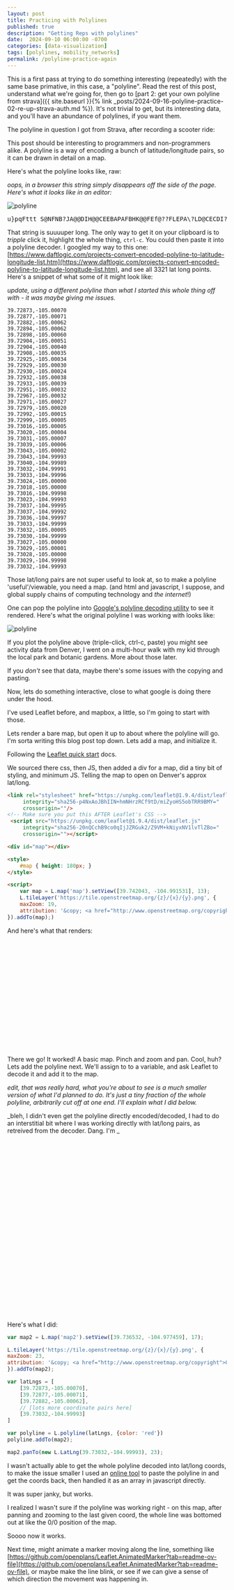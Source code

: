 ```yaml
---
layout: post
title: Practicing with Polylines
published: true
description: "Getting Reps with polylines"
date:  2024-09-10 06:00:00 -0700
categories: [data-visualization]
tags: [polylines, mobility_networks]
permalink: /polyline-practice-again
---
```


This is a first pass at trying to do something interesting (repeatedly) with the same base primative, in this case, a "polyline". Read the rest of this post, understand what we're going for, then go to [part 2: get your own polyline from strava]({{ site.baseurl  }}{% link _posts/2024-09-16-polyline-practice-02-re-up-strava-auth.md %}). It's not trivial to get, but its interesting data, and you'll have an abundance of polylines, if you want them. 


The polyline in question I got from Strava, after recording a scooter ride:

This post should be interesting to programmers and non-programmers alike. A polyline is a way of encoding a bunch of latitude/longitude pairs, so it can be drawn in detail on a map. 

Here's what the polyline looks like, raw:

_oops, in a browser this string simply disappears off the side of the page. Here's what it looks like in an editor:_

![polyline](images/polyline_preview.jpgj)

<pre>
u}pqFttt_S@NFNB?JA@@DIH@@CEEBAPAFBHK@@FEf@??FLEPA\?LD@CECDI?BBEH?DHLCT@BLBtB?@FADDDMADC@BJEIBAEMA@AC?HKACDDAHQEMA{@?e@BCR@FBJ?DBJAHB`@AF@LAHE~@?FEJLVC\?DNBA@BFBBAPMJAP@NCBE?CIO@Cn@Fl@Cj@BDEDBFALDN?^?HILCRHNAVD~@?XKz@k@HSBWHKVOD?b@VJBHA?KCQBi@n@Sp@e@`AMHIJDZB^?\KPKVYLq@f@i@Nm@L}@Cg@Q_AMWDH?CUa@g@YCEBGJQ`@]Eu@AA?HAG?f@CFSZITDHXXJPN`@BBAU}@s@_A][EEBAA?OEA}@JQL@F?EMAKLKBEFPd@Ma@QBA?D@EHKBKJKDILEGHe@@WAAEA@BBCADD@ABCK@UCW@IRO\GDGLABBF?TGD@TI^GX?@EDBJCNBFCLDHJLMBBBCL@NFDC@MH?JN@X@BD?NIJBh@SZ@HK@BVA@CDALDHHRAHBZBFEBYFO?MBSAECHDPANOIOC?CJIFDFB@DDEEA?DC?B@ALLKADACADC@AC@@GBAA?ECBARDPBKEHDA?IEA@@?C@F@AB?@FCKAF@D?C@@EC@A?BCC?E@P?CCB?GFAGB@CAA?BC?D??D@K?AAB@@AAC@@EDACD?CBBABCA@CADACB@CAC_@@UCKAABGAUAEICAEBa@FU@_@@ED?^BDA@IEQ?k@FCF?DBBGEOCWCAMAG]EAKBADGECECa@Bk@Dc@EaBDQE?CGD_@PIH@LHD?@BIFEEOAf@CDAAI@DBEF@IC?B?CFFDBBFF@LC@ICEQE?B?M@LCAD?EDAC@A@DA@FKACGCFBABCAEIHDB??DCABB@AEGDFEABFAC?CABECJHGBDXXPD`@L@HBDZ@NAJC@O?DOD@CM@BBABNAHEBI?GEKAM?QDDCL?RBJ?HIBKISR@CHBACBECDDG@BB?C@FCGKrC@\?BCABB@\?d@@@?C@H@AC?CF?\GFK?G@EA?CG?gABQFCFCn@Ft@JDT?BFBKNBEGGE?EGAMD@EJQBBFIJGB?@FAFC@B@ABHQ@BMN?H?KCA@@@A@@ABAAHEA?@B@GDCI@?BAEABCA?CB?CBBHGCB?CCBFC?@E?@BC?BCD@CC?BAA@?E@?@AC@AF@??C@G@LEEWFD??FHALD@DGF]CMR@SCAABDADDC@AEED@ADABDCBEA?@?CDAEB?NCCBEABBBDPXJFFDGJ?RGBEB@\R^LHJJ@d@Kb@E^MD?@@C@@IABDEDBj@?~@GNBJANDr@?TDXNNPPd@Fz@Gz@?f@BZAVBb@Cf@@HELG@?EDB@ADHBrBDz@KpA?~@Kv@a@|@_@Va@`@G?KES[KGKWGEa@CQEBDk@CYBKDc@XSAODUA]DSC[Bk@Ck@BUAUDIAAAUFQIYCIMK]MAODEDAGDBC?CIBUECE@DEACCFD@ACADE@AEFFGMFA?@IAI@AGBMCE@HBBKBG?DCDKLCG@@IBA@MZWA@?CGGCAAGKUAK@MCKIGM_@IA@KDEC?CHAAAD@BB?CA?B@CHJADBBCCC@CNGFBHJJMCC@DT?F?AF@FH?HGXBTFNKPFAAAG@CD?E@DH@@EAIDD?ACCFDDLGB?FELAAC?CMA?BJBMEKA?@A?DJHE?CCCFCAJED@ACA@@EHXFC?EEACKFQ?EEAM@AFC@L?LUHXD?ABCCCFAC@B@GKG?KOUAKKIq@RCD@DHB?@CBVUPo@D?A?BDNQCS@GDQHMCHDIJq@HMBMDI@KC??DBCH?EO?CBACKL_@HI?KCXICJMFS?GGCID@PPQA@GEE?HDHKHC^DBABGLENA@CFe@CMCk@CACD@BCAEIBMB@BGHCB@EM?KBI\CNBPYEGGB?MCCCLG?@CCHG@EE@CFA?DSFAJBEEDBXCF?V??@E@MFCOi@?KDCB@?FIB?BB`@CN?ADDHY@a@AAADEBAD@HFEC?@CEA@EB@AG@BPEJ@CGOGQ\AIDCA@EYBMFKH?E^BXAHAAGQFB@ACC?HHIDKC?@BDGB?@FGDE?CKCDAG?FHUYEIDBRHBDF?C?DAGBO?KD[KUEBIABDE@WAIBF?M?ADDv@D@FE?FHGJBBH?RDD@MGOGG?IB@C@@ABF@LHLJBFABKCIBJE@@BG@IJO@?BB?CDB\DVCDCME?@L@FAB?IFL@J?NEL@X?CCPCAADKAEBWOIBO?a@OG?OQQGG@ML@LEJCZ@@AD@AGJI`@EFCABA@BCH?CMJOBENIp@CDAHEDAAIDMH@@I@?B@AJF@PEFQDC?@@D?WHYRo@R?DQDKRQJG?UFIAm@HOEACDBABE??FIE@AJABKOJGNKACFFdBADG@@BEAZAp@KdCCRG@?AB@CDHLA^Dv@Gd@BNEDUJUBQDID?Ae@C?IBECCC@FGPDTKBIKVy@?UFQF]GMKK[QMAOFYVE?OHO@ULSRGBSb@^r@RXJDXD^ALBhAEDWCI?SC?EBCJ?JDEE@B@BCACC??BDEB@C@FC@CM@GFAABBNKFK@@G?KBIL@@XMDIGH@@BA?OMGMFGFYh@CNAAAEADIDIGSA[HUCGEQ_@_@Y_@q@c@NEDUD]LI?MC}@@e@GUAGDEXUXg@Xa@NGFc@AOBY?k@Ig@Fq@A]DCDc@AY@GGQD_@@GLC@eA@OCqCG}@HO?ICc@DYGMBEEM?MLSE_@?SDm@EO?IDGEG?KFFl@?n@K@QC]@OAKFAFFh@I\?HDBTCBCEAE@@F@B?Da@PJEKAACDAVWd@[??ALBFNIWHDA@FFA?GGABICC?@s@FSAj@@J@BFCEQCs@DLGH?GBF?C@F?EAB?C?BACAC@?CCBBDHBFAOABA?ACASDH?BBFA@CBBH?KGM@HAMABDF@ICB?EEDDC@?AFAGAB?AAC?D?AB@AO@JDcCP|BWF?DFCGAB@EDLEKFD?@IGF?ED?CAAFHAEA@ACCFECC@?CIDBEGGABBBJAH@@CSDREBMGJB@CAB@AAABBBCGABB??BCBUJFKB@C?CCTIYDEFFEZAICWJAKD@HEF@AB?EDDAHHKCGOJ?BHCENNM@EA?AAD?C@?C?D?E?B@AA??A?DH??BKC@C@DCE@D?EBBCCM@F?AAFBAA@?C@@BA?BCA?@??CA@@AA?@@?A?@@AA?@?CA@BGEI@ABR?KHB?ACF?CIFWIFADB?JEKHDDECDE@HIDFA?MABD?GNEDNQCC@@GDE?BAFA?BD?MBCBBAAAFKA@@FAA@C@BCBI@DEBAABB?@AAE?BC?@EB@GADD?@AA@BGSFRAA@A?H@AAECJEFFE@M?H@AAI@BDAG?@@AC?@CABB?A@?A@@EC??CC?F?CJB?CACB@?E?AGFECBEEHB@FABACJ@BCC@KKC@BGF@A@ACDFAF@DAI?@E@DGDA?@CBCAADBG?BAAAFEAF@AAEBB@?EC@P@BBI@EKBKC?AHBFCK?DBBHAGAADO@H??BD?C?@ADBCGD@YJXAIKBA?EGFBG?B@CA@AC?BC@CCDC?ADAEJB@ACC@B@CBN?EC?BGD?FBEI@B?@IM@G?NIH?DDIIHD?EAD?ICBIAHACDBBA?H@EBLAO?BAG?BCC@B@GED?ABFB?D@CEADEM?AABCDDKAL?CBBA@FEC?CI?B?A??EB@EALBABBC?BE@DAA?@@A@BAD?E@D?WDF?FE?BEAFBCABAA@ECDBCEEDB?ACD?ABDAIBD@AABAC?BAI@F?AGC??@DAC@DDA@BCCBE?AIH@@J@AADB@?KE?DFC?EEKCD?ADD@AA@AD?E@BAGCL?G?A@@ABBE?@EIAL@AB@BAG@@CAF@O?@@C?@@DA?CC@B?C?@A@?CB?EB?CAD?SAh@FK?MCMBF@?@B??EBCD?OABCNBKB?BH??CL@Q?@E@FC@HBI?AAE?HAAAGBFB?DB@GCBCEAH@G?B@CBDCA?BAAA??G@FA?CC@BAGAIBT@QBl@GKAO@B?A?F@UBD@BAI?FMCNBOEHDEKDJIMDFBWDTBDC@GAAB?ECF@EF@GCJBMCF@EAHACF@HCG?F@K?@DE?BMFDCAACUBRACBN@QDDACGBAI?H?C@B@?I[JH?A@NCKCS?P@VE@@@J[MJ?HFEDYAN?@E@@FCL?FCK?QBJ@O@b@@MIM@LDICJE@KA@@@AFG@DFE@@@E?AE@?CCBAI?FJF?E??ICEF?C??HCABC@F@CC??CE@FAAE?D@AC?@@F?G@@DC?AE@@?@@AGAH@A??C@?A?CBFEIB@?CED@AECHB?C?FCCAB?AB?CA?@@ADCARAG?BBIAD@A?DEIFFCG@BEB?E@?AEHDE?ECB?DBAG?DAA@B@@AEA?C@BEDD?@E?BBAAC?BC?AED@GDDE?BBC?BGCLGM@A?FACHEEBAE?D@A@D?A@?CD?M@F?A@HBCA@GCB?CC@D@C?@@A?@B?ADCICCDD@@CBHOAJAAAB?@EG@FNAA?EEAA@BCC?FACEB@E@BAAE?FCBJEC@B@SBLD?CEADDDCI?BA?CCA@??B@CB??BCB@AAAB@CAB?C@@CB@C@B?I?@?@BGAJIE?DEEAHFE@A?BCE@J?CAD?A?@AG?@@ECHDOB?BHDCA?G@?A@FAG@?@D@KJDEACBABC@@C?@BEAD@?@CABB@CK?HCKDB?A@BEB??@CABAAAEDHAGADA?CC@@@C?EB@?AABB@C@@C?BAAAJ@C?EADAEAA?F@EAD?IDDAEAD@A?@?@AE@BA?@C@B@ABEABCCADACBG?J?B?CA@?C?ACD@BAC@@ACA@BC?ECB@C@D@C@DAEAF?@@A@EA@CB@E?FAIDECE?ABCA@ANDBAEAD@CC@CC?D?E?EDNBC@@B?EEA?@B?G?DAADAA@CHA@@E?ABCABAA?DB?@CC@CBBE@D@CADAEA@EA?@@A@@HI@DIA??ED??BC@@CCABEACGDC?@A@BH@?DC@JBECDCGCBCG@IA@?C@@@BAACD?BCEABABBAHLB?GC@?FQCFA?ARFEBD?OAFACDCA@CG@F@C?CE@A?BD?C@AAH?@CK@D@FAACBA?CEBB@@AQADACDG?L?ACA?DBCFDBABJ?KEEEI@HADB@AACG@B?@@A?BAAANCB@E?AFE@B@E?JCCB@@CA@C@?A?BAAC@?I@?DI@BB@CCA@EEE@@?F@A?B@A?BDA?CA?@AK@B?DIE@BFB?EBBAC?D?BA?ACAB?C@D?@D?ICACBHDGDEAEGG?T@GI@?C@CAABF@DCE?D?A?@@C?D@BA@?A@C?@BE?BBA??@B@ACB@EA@AD@KAPBKE@??@C?DACCB@C??@DBEADDEA@BA@B?G?CCD?C@@CBAGCBAI@?BF@AC@@A@@AEAAEC?DBA??AA@D?BKOAPBM@LBC?D?K@L@C?@B@?CCJ?ICE@FAGAJ@O?@AC?BA@BF@M?AGCCD?OCA@DBNDEAAJ@A@BAEDBIGDA@@E?BDCEAD?AD?CA@ADFAGA?B@QMLFBBA@?AEBACHAG@@??B@C@@C@BB@CEB@EC?DABFEC?@@ACE?BACIAB??BAADCAC?BC@B@?@E@F?@@CEDAA@?CIAJ@A@E@J?K?D?C?PFMAFDJ@ECFA?AQMOH@?AE@BDAA?B@FCADB@C@A@?CBC@@GA@AABBCDDC@B?ACQ?H@?BC@E?PEAABAC?ABCCBECDHFMBBEK@C@@BPGD@Q@AF@@BCLSDAA?@@KBB?CD@AGBJAQ@DCRAI@CE@@GBD??EDAJDCFYCGCCBLCCC@BHAC@B?A@DECBB@CA@AAB@CA@B?AAABBA?@AA?@W@NCC?@?EFa@DFIAA`@??GPCEBBDCACBBAA?@?ACABB@?GCDB@C?@AF?M@BA@D?CC@HCCB@?AC@C?@BAI@DCMCE@BLB??FC@BCCQPGJ?EFMD@HFGCAF@MD?ABCH?S?@DDDBAG@@G@??EC@CAB??BFI@?EDE@@FFS@BCDG?CDCCJD?DCA@CCGBCDBCA?B@ELDCEHBGA?@D?EAEDBCAAC@?BEBMEREB@KDBCF?C@DCC?AE@DDGG?KFGALCB@AB?AB?G?F@ZGKAYHVGB?ODEAAJD@?FB@BCACEC@CABE?@CC?IMFVL??IE??@AA?@?EC?B??D?E?@@A?BCC@FBDAE?DB?GK@??@?AAA?B?C@?@NDCCFBEFEEGM??BD@A@E?FCMCE?J?@BBCI@HCD@I?ABD@?C?BCAF@M?ABBBFAAA@BBAC@?EBBCAIBBKDACA?@E?BBAEEDICNBO??CD?BBGBB@F@CCBCG?B?ADFFBCC@BI@@CCDDI@@ACAAGQFJADBDGB@ECC@PFGDIATCE@ICBCD@AAE?C@@@C?AAHAIILAJDQ@A?FBABQ@?DC?LA@KC@B?@?ACBAE?ABB@KBB?CAPAE?@AGAH@C@?DB?ACFAAEK?J@M?GBD?ADBAABHACEBAFDK@D@O@EC@AECHCJ@C?D?ACDAGFDB?ACCGB@@M?b@?I@DFD@?ED@CCH@Q@EA?A@@C@QESH?IJ?VEDIDCYBTGUJLADDCGBFA??DAEBECGCBHDJ@I?Gn@?YH?CEEBEA?ADAEFE@AAFEB?BFCFGHECEO@GNGCEGBC?FKJD@HDBV@HIKAOFIC?BHBBAI?DCACKGE@?@FBEFAKKMHAK?R?SCNB?BHNADB?BFFBD?c@GHEBEA@QAMBF?\JAEG@@CH?BEMAHIEBCK?BD@GTBDGGJGGBBC@??EFHYAHAA@BBPD?EKE?@ACB@CBBCA?@??CAB@@@AEA@?AB?CBBAC@DEABBC@BAA??GDDAB@GC??@?CCDBEBB?DCI@B?CABAC@@A?@??AAB@C?D?E?B@CA@B@C??A?@BAA??DC@@CC?BE
</pre>

That string is suuuuper long. The only way to get it on your clipboard is to _tripple_ click it, highlight the whole thing, `ctrl-c`. You could then paste it into a polyline decoder. I googled my way to this one: 
[https://www.daftlogic.com/projects-convert-encoded-polyline-to-latitude-longitude-list.htm](https://www.daftlogic.com/projects-convert-encoded-polyline-to-latitude-longitude-list.htm), and see all 3321 lat long points. Here's a snippet of what some of it might look like:

_update, using a different polyline than what I started this whole thing off with - it was maybe giving me issues._

```
39.72873,-105.00070
39.72877,-105.00071
39.72882,-105.00062
39.72894,-105.00062
39.72898,-105.00060
39.72904,-105.00051
39.72904,-105.00040
39.72908,-105.00035
39.72925,-105.00034
39.72929,-105.00030
39.72930,-105.00024
39.72932,-105.00038
39.72933,-105.00039
39.72951,-105.00032
39.72967,-105.00032
39.72971,-105.00027
39.72979,-105.00020
39.72992,-105.00015
39.72999,-105.00005
39.73016,-105.00005
39.73020,-105.00004
39.73031,-105.00007
39.73039,-105.00006
39.73043,-105.00002
39.73043,-104.99993
39.73040,-104.99989
39.73032,-104.99991
39.73033,-104.99996
39.73024,-105.00000
39.73018,-105.00000
39.73016,-104.99998
39.73023,-104.99993
39.73037,-104.99995
39.73037,-104.99992
39.73036,-104.99997
39.73033,-104.99999
39.73032,-105.00005
39.73030,-104.99999
39.73027,-105.00000
39.73029,-105.00001
39.73028,-105.00000
39.73029,-104.99998
39.73032,-104.99993

```
Those lat/long pairs are not super useful to look at, so to make a polyline 'useful'/viewable, you need a map. (and html and javascript, I suppose, and global supply chains of computing technology and _the internet_!)

One can pop the polyline into [Google's polyline decoding utility](https://developers.google.com/maps/documentation/routes/polylinedecoder) to see it rendered. Here's what the original polyline I was working with looks like:

![polyline](/images/polyline-decoder.jpg)

If you plot the polyline above (triple-click, ctrl-c, paste) you might see activity data from Denver, I went on a multi-hour walk with my kid through the local park and botanic gardens. More about those later. 

If you _don't_ see that data, maybe there's some issues with the copying and pasting. 

Now, lets do something interactive, close to what google is doing there under the hood. 

I've used Leaflet before, and mapbox, a little, so I'm going to start with those. 

Lets render a bare map, but open it up to about where the polyline will go. I'm sorta writing this blog post top down. Lets add a map, and initialize it.

Following the [Leaflet quick start](https://leafletjs.com/examples/quick-start/) docs.

We sourced there css, then JS, then added a div for a map, did a tiny bit of styling, and minimum JS. Telling the map to open on Denver's approx lat/long.

```html
<link rel="stylesheet" href="https://unpkg.com/leaflet@1.9.4/dist/leaflet.css"
     integrity="sha256-p4NxAoJBhIIN+hmNHrzRCf9tD/miZyoHS5obTRR9BMY="
     crossorigin=""/>
<!-- Make sure you put this AFTER Leaflet's CSS -->
 <script src="https://unpkg.com/leaflet@1.9.4/dist/leaflet.js"
     integrity="sha256-20nQCchB9co0qIjJZRGuk2/Z9VM+kNiyxNV1lvTlZBo="
     crossorigin=""></script>

<div id="map"></div>

<style>
    #map { height: 180px; }
</style>

<script>
    var map = L.map('map').setView([39.742043, -104.991531], 13);
    L.tileLayer('https://tile.openstreetmap.org/{z}/{x}/{y}.png', {
    maxZoom: 19,
    attribution: '&copy; <a href="http://www.openstreetmap.org/copyright">OpenStreetMap</a>'
}).addTo(map);)
```

And here's what that renders:

<link rel="stylesheet" href="https://unpkg.com/leaflet@1.9.4/dist/leaflet.css"
     integrity="sha256-p4NxAoJBhIIN+hmNHrzRCf9tD/miZyoHS5obTRR9BMY="
     crossorigin=""/>
<!-- Make sure you put this AFTER Leaflet's CSS -->
 <script src="https://unpkg.com/leaflet@1.9.4/dist/leaflet.js"
     integrity="sha256-20nQCchB9co0qIjJZRGuk2/Z9VM+kNiyxNV1lvTlZBo="
     crossorigin=""></script>
<link rel="stylesheet" href="https://unpkg.com/leaflet@1.9.4/dist/leaflet.css" />

<div id="map1"></div>

<style>
    #map1 { height: 250px; }

    #map2 { height: 400px; } 
</style>

There we go! It worked! A basic map. Pinch and zoom and pan. Cool, huh? Lets add the polyline next. We'll assign to to a variable, and ask Leaflet to decode it and add it to the map.

_edit, that was really hard, what you're about to see is a much smaller version of what I'd planned to do. It's just a tiny fraction of the whole polyline, arbitrarily cut off at one end. I'll explain what I did below._

_bleh, I didn't even get the polyline directly encoded/decoded, I had to do an interstitial bit where I was working directly with lat/long pairs, as retreived from the decoder. Dang. I'm _



<div id="map2"></div>

<script>

     var map1 = L.map('map1').setView([39.742043, -104.991531], 13);

    L.tileLayer('https://tile.openstreetmap.org/{z}/{x}/{y}.png', {
    maxZoom: 19,
    attribution: '&copy; <a href="http://www.openstreetmap.org/copyright">OpenStreetMap</a>'
    }).addTo(map1);

    var map2 = L.map('map2').setView([39.736532, -104.977459], 18);

    L.tileLayer('https://tile.openstreetmap.org/{z}/{x}/{y}.png', {
    maxZoom: 23,
    attribution: '&copy; <a href="http://www.openstreetmap.org/copyright">OpenStreetMap</a>'
    }).addTo(map2);

    
    var latLngs = [
[39.72873,-105.00070],
[39.72877,-105.00071],
[39.72882,-105.00062],
[39.72894,-105.00062],
[39.72898,-105.00060],
[39.72904,-105.00051],
[39.72904,-105.00040],
[39.72908,-105.00035],
[39.72925,-105.00034],
[39.72929,-105.00030],
[39.72930,-105.00024],
[39.72932,-105.00038],
[39.72933,-105.00039],
[39.72951,-105.00032],
[39.72967,-105.00032],
[39.72971,-105.00027],
[39.72979,-105.00020],
[39.72992,-105.00015],
[39.72999,-105.00005],
[39.73016,-105.00005],
[39.73020,-105.00004],
[39.73031,-105.00007],
[39.73039,-105.00006],
[39.73043,-105.00002],
[39.73043,-104.99993],
[39.73040,-104.99989],
[39.73032,-104.99991],
[39.73033,-104.99996],
[39.73024,-105.00000],
[39.73018,-105.00000],
[39.73016,-104.99998],
[39.73023,-104.99993],
[39.73037,-104.99995],
[39.73037,-104.99992],
[39.73036,-104.99997],
[39.73033,-104.99999],
[39.73032,-105.00005],
[39.73030,-104.99999],
[39.73027,-105.00000],
[39.73029,-105.00001],
[39.73028,-105.00000],
[39.73029,-104.99998],
[39.73032,-104.99993]
]

var polyline = L.polyline(latLngs, {color: 'red'})
polyline.addTo(map2);

map2.panTo(new L.LatLng(39.73032,-104.99993), 25);

 
</script>

Here's what I did:

```javascript
var map2 = L.map('map2').setView([39.736532, -104.977459], 17);

L.tileLayer('https://tile.openstreetmap.org/{z}/{x}/{y}.png', {
maxZoom: 23,
attribution: '&copy; <a href="http://www.openstreetmap.org/copyright">OpenStreetMap</a>'
}).addTo(map2);

var latLngs = [
    [39.72873,-105.00070],
    [39.72877,-105.00071],
    [39.72882,-105.00062],
    // [lots more coordinate pairs here]
    [39.73032,-104.99993]
]

var polyline = L.polyline(latLngs, {color: 'red'})
polyline.addTo(map2);

map2.panTo(new L.LatLng(39.73032,-104.99993), 23);
```
I wasn't actually able to get the whole polyline decoded into lat/long coords, to make the issue smaller I used an [online tool](https://www.daftlogic.com/projects-convert-encoded-polyline-to-latitude-longitude-list.htm) to paste the polyline in and get the coords back, then handled it as an array in javascript directly.

It was super janky, but works. 

I realized I wasn't sure if the polyline was working right - on this map, after panning and zooming to the last given coord, the whole line was bottomed out at like the 0/0 position of the map. 

Soooo now it works.

Next time, might animate a marker moving along the line, something like [https://github.com/openplans/Leaflet.AnimatedMarker?tab=readme-ov-file](https://github.com/openplans/Leaflet.AnimatedMarker?tab=readme-ov-file), or maybe make the line blink, or see if we can give a sense of which direction the movement was happening in. 

